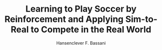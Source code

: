 ---
paperId: 30
author: Hansenclever F. Bassani
publicationauthor: Bassani, H. F.
title: Learning to Play Soccer by Reinforcement and Applying Sim-to-Real to Compete in the Real World
pdf: Poster_Bassani_Hansenclever.pdf
poster: --
alt: --
type: Poster
topic: FAT
link: https://research.latinxinai.org/papers/neurips/2019/pdf/Poster_Bassani_Hansenclever.pdf
conference: neurips
year: 2019
tags: neurips-2019
location: Vancouver, Canada
---
